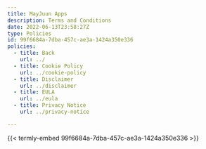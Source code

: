 ```yaml
---
title: MayJuun Apps
description: Terms and Conditions
date: 2022-06-13T23:58:27Z
type: Policies
id: 99f6684a-7dba-457c-ae3a-1424a350e336
policies: 
  - title: Back
    url: ../
  - title: Cookie Policy
    url: ../cookie-policy
  - title: Disclaimer
    url: ../disclaimer
  - title: EULA
    url: ../eula
  - title: Privacy Notice
    url: ../privacy-notice

---
```


{{< termly-embed 99f6684a-7dba-457c-ae3a-1424a350e336 >}}
